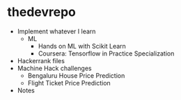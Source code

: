# thedevrepo

- Implement whatever I learn
    - ML
        - Hands on ML with Scikit Learn
        - Coursera: Tensorflow in Practice Specialization
- Hackerrank files
- Machine Hack challenges
    - Bengaluru House Price Prediction
    - Flight Ticket Price Prediction
- Notes
